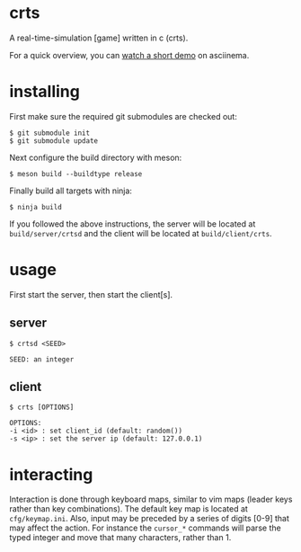 # crts

A real-time-simulation [game] written in c (crts).

For a quick overview, you can [watch a short
demo](https://asciinema.org/a/310102) on asciinema.

# installing

First make sure the required git submodules are checked out:

```
$ git submodule init
$ git submodule update
```

Next configure the build directory with meson:

```
$ meson build --buildtype release
```

Finally build all targets with ninja:

```
$ ninja build
```

If you followed the above instructions, the server will be located at
`build/server/crtsd` and the client will be located at `build/client/crts`.

# usage

First start the server, then start the client[s].

## server

```
$ crtsd <SEED>

SEED: an integer
```

## client

```
$ crts [OPTIONS]

OPTIONS:
-i <id> : set client_id (default: random())
-s <ip> : set the server ip (default: 127.0.0.1)
```

# interacting

Interaction is done through keyboard maps, similar to vim maps (leader keys
rather than key combinations).  The default key map is located at
`cfg/keymap.ini`.  Also, input may be preceded by a series of digits [0-9] that
may affect the action.  For instance the `cursor_*` commands will parse the
typed integer and move that many characters, rather than 1.
